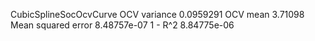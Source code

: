 CubicSplineSocOcvCurve
OCV variance             0.0959291
OCV mean                 3.71098
Mean squared error       8.48757e-07
1 - R^2                  8.84775e-06